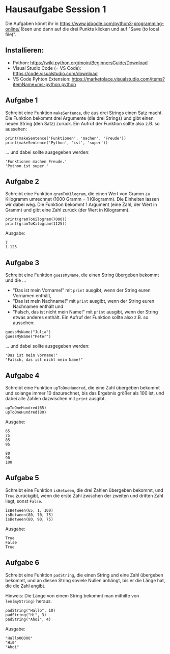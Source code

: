 # Hausaufgabe Session 1

Die Aufgaben könnt ihr in https://www.jdoodle.com/python3-programming-online/ lösen und dann auf die drei Punkte klicken und auf "Save (to local file)".

## Installieren:

- Python: https://wiki.python.org/moin/BeginnersGuide/Download
- Visual Studio Code (= VS Code): https://code.visualstudio.com/download
- VS Code Pyhton Extension: https://marketplace.visualstudio.com/items?itemName=ms-python.python

## Aufgabe 1

Schreibt eine Funktion `makeSentence`, die aus drei Strings einen Satz macht.
Die Funktion bekommt drei Argumente (die drei Strings) und gibt einen neuen String (den Satz) zurück.
Ein Aufruf der Funktion sollte also z.B. so aussehen:

```
print(makeSentence('Funktionen', 'machen', 'Freude'))
print(makeSentence('Python', 'ist', 'super'))
```
... und dabei sollte ausgegeben werden:

```
'Funktionen machen Freude.'
'Python ist super.' 
```

## Aufgabe 2

Schreibt eine Funktion `gramToKilogram`, die einen Wert von Gramm zu Kilogramm umrechnet (1000 Gramm = 1 Kilogramm).
Die Einheiten lassen wir dabei weg.
Die Funktion bekommt 1 Argument (eine Zahl, der Wert in Gramm) und gibt eine Zahl zurück (der Wert in Kilogramm).

```
print(gramToKilogram(7000))
print(gramToKilogram(1125))
```
Ausgabe:

```
7
1.125
```

## Aufgabe 3

Schreibt eine Funktion `guessMyName`, die einen String übergeben bekommt und die ...
- "Das ist mein Vorname!" mit `print` ausgibt, wenn der String euren Vornamen enthält,
- "Das ist mein Nachname!" mit `print` ausgibt, wenn der String euren Nachnamen enthält und
- "Falsch, das ist nicht mein Name!" mit `print` ausgibt, wenn der String etwas anderes enthält.
Ein Aufruf der Funktion sollte also z.B. so aussehen:

```
guessMyName("Julia")
guessMyName("Peter")
```
... und dabei sollte ausgegeben werden:

```
"Das ist mein Vorname!"
"Falsch, das ist nicht mein Name!"
```

## Aufgabe 4

Schreibt eine Funktion `upToOneHundred`, die eine Zahl übergeben bekommt und solange immer 10
dazurechnet, bis das Ergebnis größer als 100 ist, und dabei alle Zahlen dazwischen mit `print` ausgibt.

```
upToOneHundred(65)
upToOneHundred(80)
```
Ausgabe:

```
65
75
85
95

80
90
100
```

## Aufgabe 5

Schreibt eine Funktion `isBetween`, die drei Zahlen übergeben bekommt,
und `True` zurückgibt, wenn die erste Zahl zwischen der zweiten und dritten Zahl liegt, sonst `False`.

```
isBetween(65, 1, 100)
isBetween(80, 70, 75)
isBetween(80, 90, 75)
```
Ausgabe:

```
True
False
True
```


## Aufgabe 6

Schreibt eine Funktion `padString`, die einen String und eine Zahl übergeben bekommt,
und an diesen String soviele Nullen anhängt, bis er die Länge hat, die die Zahl angibt.

Hinweis: Die Länge von einem String bekommt man mithilfe von `len(myString)` heraus.

```
padString("Hallo", 10)
padString("Hi", 3)
padString("Ahoi", 4)
```
Ausgabe:

```
"Hallo00000"
"Hi0"
"Ahoi"
```

